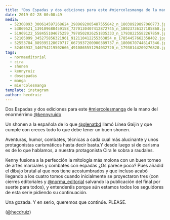```yaml
---
title: "Dos Espadas y dos ediciones para este #miercolesmanga de la mano del enormérrimo @kennyruido"
date: 2019-02-28 00:00:49
media: 
  - 52308093_300614597268624_2989692005487555842_n_18038929897060773.jpg
  - 53069521_139109680459158_7270130407412872745_n_18023736127105868.jpg
  - 51969122_558455104675259_7978502026251835333_n_17938225582267859.jpg
  - 52105099_345275856321961_912110412255363854_n_17854457662358402.jpg
  - 52553784_889395128070717_6673937200900389737_n_18006707446147346.jpg
  - 52403932_346794219502666_4910865551294032720_n_17930144209276820.jpg
tags: 
  - normaeditorial
  - cira
  - shonen
  - kennyruiz
  - dosespadas
  - manga
  - miercolesmanga
template: instagram
author: hecdruiz
---
```


Dos Espadas y dos ediciones para este [#miercolesmanga](/tags/miercolesmanga) de la mano del enormérrimo [@kennyruido](https://instagram.com/kennyruido)


Un shonen a la española de lo que [@glenatbd](https://instagram.com/glenatbd) llamó Línea Gaijin y que cumple con creces todo lo que debe tener un buen shonen.


Aventuras, humor, combates, técnicas a cada cual más alucinante y unos protagonistas carismáticos hasta decir basta.Y desde luego  si de carisma es de lo que hablamos, a nuestra protagonista Cira le sobra a raudales.


Kenny fusiona a la perfección la mitología más molona con un buen torneo de artes marciales y combates con espadas ¿Os parece poco? Pues añadid el dibujo brutal al que nos tiene acostumbrados y que incluso acabó llegando a los cuatro tomos cuando inicialmente se proyectaron tres (con cierres editoriales y [@norma_editorial](https://instagram.com/norma_editorial) salvando la publicación del final por suerte para todos), y entenderéis porque aún estamos todos los seguidores de esta serie pidiendo su continuación.


Una gozada. Y en serio, queremos que continúe. PLEASE.


([@hecdruiz](https://instagram.com/hecdruiz))



